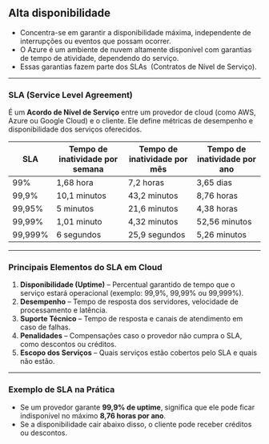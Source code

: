 ## **Alta disponibilidade**

- Concentra-se em garantir a disponibilidade máxima, independente de interrupções ou eventos que possam ocorrer.
- O Azure é um ambiente de nuvem altamente disponível com garantias de tempo de atividade, dependendo do serviço.
- Essas garantias fazem parte dos SLAs  (Contratos de Nível de Serviço).
___
### **SLA (Service Level Agreement)** 

É um **Acordo de Nível de Serviço** entre um provedor de cloud (como AWS, Azure ou Google Cloud) e o cliente. Ele define métricas de desempenho e disponibilidade dos serviços oferecidos.

| SLA     | Tempo de inatividade por semana | Tempo de inatividade por mês | Tempo de inatividade por ano |
| ------- | ------------------------------- | ---------------------------- | ---------------------------- |
| 99%     | 1,68 hora                       | 7,2 horas                    | 3,65 dias                    |
| 99,9%   | 10,1 minutos                    | 43,2 minutos                 | 8,76 horas                   |
| 99,95%  | 5 minutos                       | 21,6 minutos                 | 4,38 horas                   |
| 99,99%  | 1,01 minuto                     | 4,32 minutos                 | 52,56 minutos                |
| 99,999% | 6 segundos                      | 25,9 segundos                | 5,26 minutos                 |
___
### **Principais Elementos do SLA em Cloud**

1. **Disponibilidade (Uptime)** – Percentual garantido de tempo que o serviço estará operacional (exemplo: 99,9%, 99,99% ou 99,999%).
2. **Desempenho** – Tempo de resposta dos servidores, velocidade de processamento e latência.
3. **Suporte Técnico** – Tempo de resposta e canais de atendimento em caso de falhas.
4. **Penalidades** – Compensações caso o provedor não cumpra o SLA, como descontos ou créditos.
5. **Escopo dos Serviços** – Quais serviços estão cobertos pelo SLA e quais não estão.
___
### **Exemplo de SLA na Prática**

- Se um provedor garante **99,9% de uptime**, significa que ele pode ficar indisponível no máximo **8,76 horas por ano**.
- Se a disponibilidade cair abaixo disso, o cliente pode receber créditos ou descontos.



